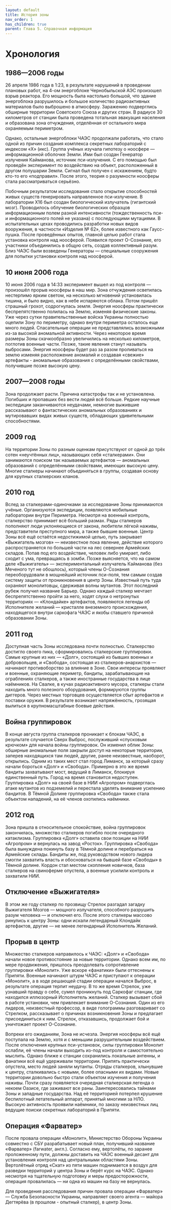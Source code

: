 ```yaml
---
layout: default
title: История зоны
nav_order: 1
has_children: true
parent: Глава 5. Справочная информация
---
```


# Хронология
## 1986—2006 годы
26 апреля 1986 года в 1:23, в результате нарушений в проведении плановых работ, на 4-ом энергоблоке Чернобыльской АЭС произошел взрыв реактора. Его мощность была настолько большой, что здание энергоблока разрушилось и большое количество радиоактивных материалов было выброшено в атмосферу. Заражению подверглись обширные территории Советского Союза и других стран. В радиусе 30 километров от станции была проведена тотальная эвакуация населения и образована зона отчуждения, отделённая от остального мира охраняемым периметром.

Однако, остальные энергоблоки ЧАЭС продолжали работать, что стало одной из причин создания комплекса секретных лабораторий с индексом «X» (икс). Группа учёных изучала гипотезу о ноосфере — информационной оболочке Земли. Ими был создан Генератор излучения Кайманова, источник пси-излучения. С его помощью был проведён эксперимент по воздействию на объект, расположенный в другом полушарии Земли. Сигнал был получен с искажением, будто кто-то его «подправил». После этого, теория о разумности ноосферы стала рассматриваться серьёзно.

Побочным результатом исследования стало открытие способностей живых существ генерировать направленное пси-излучение. В лаборатории X16 был создан биологический излучатель (гигантский мозг). Проводилось облучение биологических образцов информационным полем разной интенсивности (тождественность пси- и информационного полей не указана) с последующими мутациями. В испытательных цехах проводились разработки новых видов вооружения, в частности «Изделия № 62», более известного как Гаусс-пушка. После проведённых опытов, главной целью работ стала установка контроля над ноосферой. Появился проект О-Сознание, его участники объединились в общую сеть, создав коллективный разум. Близ ЧАЭС были возведены Генераторы — специальные сооружения для попытки установки контроля над ноосферой.

## 10 июня 2006 года
10 июня 2006 года в 14:33 эксперимент вышел из под контроля — произошёл прорыв ноосферы в наш мир. Зона отчуждения осветилась нестерпимо ярким светом, на несколько мгновений установилась тишина, и было видно, как в небе испаряются облака. Потом пришёл страшный грохот, содрогнулась земля. Энергия ноосферы практически беспрепятственно полилась на Землю, изменяя физические законы. Уже через сутки правительственные войска Украины полностью оцепили Зону по периметру, однако внутри периметра осталось еще много людей. Спасательные операции не представлялись возможными из-за высокой аномальной активности. Через некоторое время размеры Зоны скачкообразно увеличились на несколько километров, поглотив военные части. Позже, такие явления станут называть выбросами. Энергия ноосферы будет раз за разом проливаться на землю изменяя расположение аномалий и создавая «свежие» артефакты - аномальные образования с определёнными свойствами, получившие позже высокую цену.

## 2007—2008 годы
Зона продолжает расти. Причина катастрофы так и не установлена. Погибших и пропавших без вести людей всё больше. Редкие научные экспедиции заканчиваются неудачами, немногие выжившие рассказывают о фантастических аномальных образованиях и мутировавших видах живых существ, обладающих удивительными способностями.

## 2009 год
На территории Зоны по разным оценкам присутствуют от одной до трёх сотен «неучтённых лиц», называющих себя «сталкерами». Они занимаются поиском так называемых артефактов — аномальных образований с определёнными свойствами, имеющих высокую цену. Многие сталкеры начинают объединяться в группы, создавая основу для крупных сталкерских кланов.

## 2010 год
Вслед за сталкерами-одиночками за исследование Зоны принимаются учёные. Организуются экспедиции, появляются мобильные лаборатории внутри Периметра. Несмотря на военный контроль, сталкерство принимает всё больший размах. Ряды сталкеров пополняют люди уклоняющиеся от закона, любители лёгкой наживы, представители преступного мира, а также бывшие военные. Центр Зоны всё ещё остаётся недостижимой целью, путь закрывает «Выжигатель мозгов» — неизвестное пока явление, действие которого распространяется по большей части на лес севернее Армейских складов. Попав под его воздействие, человек либо умирает, либо сходит с ума, превращаясь в зомби. Позже выясняется, что на самом деле «Выжигатель» — экспериментальный излучатель Кайманова (без Меченого тут не обошлось), который члены О-Сознания переоборудовали в мощнейший источник пси-поля, тем самым создав систему защиты от проникновения в центр Зоны. Известный путь туда охраняют монолитовцы, сдерживая волны мутантов. Этот последний рубеж получил название Барьер. Однако каждый сталкер мечтает беспрепятственно пройти за него, ходят слухи о нетронутых территориях — «Клондайке» артефактов, появляются легенды об Исполнителе желаний — кристалле внеземного происхождения, находящегося внутри саркофага ЧАЭС и якобы ставшего причиной образовании Зоны.

## 2011 год
Доступная часть Зоны исследована почти полностью. Сталкерство достигло своего пика, сформировались сталкерские группировки. Самые крупные из них — «Долг», состоящий из бывших военных и добровольцев, и «Свобода», состоящая из сталкеров-анархистов — начинают противоборство за влияние в Зоне. Свои интересы проявляют и военные, охраняющие периметр, бандиты, зарабатывающие на ограблениях сталкеров, а также иностранные государства в лице наёмников. На Свалке, в кучах радиоактивного мусора, сталкеры стали находить много полезного оборудования, формируются группы диггеров. Через местных торговцев осуществляется сбыт артефактов и поставки оружия. В результате возникает напряжённость, грозящая вылиться в крупномасштабные боевые действия.

## Война группировок
В конце августа группа сталкеров проникает к блокам ЧАЭС, в результате случается Сверх Выброс, послуживший «спусковым крючком» для начала войны группировок. Он изменил облик Зоны: обширные аномальные поля закрыли доступ на некоторые территории, заперев находящихся там людей, другие, ранее неизвестные, наоборот, открылись. Одним из таких мест стал город Лиманск, за который сразу начали бороться «Долг» и «Свобода». Примерно в это же время бандиты захватывают мост, ведущий в Лиманск, блокируя единственный путь. Город на время становится недоступен. Группировка «Долг» на своей базе в НИИ «Агропром» подверглась атаке мутантов из подземелий и перестала уделять внимание усилению бандитов. В Тёмной Долине группировка «Свобода» также стала объектом нападений, на её членов охотились наёмники.

## 2012 год
Зона пришла в относительное спокойствие, война группировок закончилась, множество сталкеров погибло после очередного катаклизма. Группировка «Долг» оставила свои позиции на НИИ «Агропром» и вернулась на завод «Росток». Группировка «Свобода» была вынуждена покинуть базу в Тёмной долине и перебраться на Армейские склады. Бандиты же, под руководством нового лидера смогли захватить власть и обосноваться на бывшей базе «Свободы» в Тёмной долине. Кордон стал местом скопления новичков, база сталкеров на свиноферме опустела, а военные усилили контроль и захватили НИИ.

## Отключение «Выжигателя»
В этом же году сталкер по прозвищу Стрелок разгадал загадку Выжигателя Мозгов — мощного излучателя, способного разрушить разум человека — и отключил его. После этого сталкеры массово ринулись к центру Зоны: одни искали легендарный Клондайк артефактов, другие — не менее легендарный Исполнитель Желаний.

## Прорыв в центр
Множество сталкеров направилось к ЧАЭС: «Долг» и «Свобода» начали новое противостояние за новые территории. Однако всем им, по мере продвижения, пришлось преодолевать сопротивление группировки «Монолит». Уже вскоре «фанатики» были оттеснены к Припяти. Военные начинают штурм ЧАЭС и приступают к операции «Монолит», а в ходе решающей стадии операции начался Выброс, в результате операция терпит неудачу. В то же время Стрелок, уже узнавший правду о себе, сумел проникнуть под Саркофаг станции, где находился иллюзорный Исполнитель желаний. Сталкер вызывает сбой в работе установки, чем привлекает внимание О-Сознания. Один из его лидеров, неизвестный профессор, в виде голограммы разговаривает со Стрелком, рассказывает о причинах возникновения Зоны и предлагает присоединиться к ним. Стрелок, отказавшись, продолжает бой и уничтожает проект О-Сознание.

Вопреки его ожиданиям, Зона не исчезла. Энергия ноосферы всё ещё поступала на Землю, хотя и с меньшим разрушительным воздействием. После отключения крупных пси-установок, силы группировки Монолит ослабли, её члены начали выходить из-под контроля и самостоятельно мыслить. Однако ближе к станции сохранились локальные антенны, и фанатики всё ещё удерживали территории. Припять практически опустела, место людей заняли мутанты. Отряды сталкеров, хлынувшие к центру, сталкивались с новыми, более опасными их видами. Новые территории довольно быстро стали объектом изучения и получения наживы. Почти сразу появляется очередная сталкерская легенда о некоем Оазисе, где заживают все раны. Заинтересовались тайнами Зоны и западные государства. Над её территорией потерпел крушение беспилотный летательный аппарат, принятый многими за НЛО. Высокую активность проявили наёмники, по заказу неизвестных лиц ведущие поиски секретных лабораторий в Припяти.

## Операция «Фарватер»
После провала операции «Монолит», Министерство Обороны Украины совместно с СБУ разрабатывает новый план, получивший название «Фарватер» (farwater, англ.). Согласно ему, вертолёты, по заранее проложенному пути, должны доставить на ЧАЭС военный десант для установления контроля над центральными областями Зоны. Вертолётный отряд «Скат» из пяти машин поднимается в воздух для разведки территорий у центра Зоны и берёт курс на ЧАЭС. Однако несмотря на тщательную подготовку и меры предосторожности, операция провалилась — ни одна из машин на базу не вернулась.

Для проведения расследования причин провала операции «Фарватер» — Служба Безопасности Украины, направляет своего агента — майора Дегтярёва (в прошлом - опытный сталкер), в центр Зоны.
